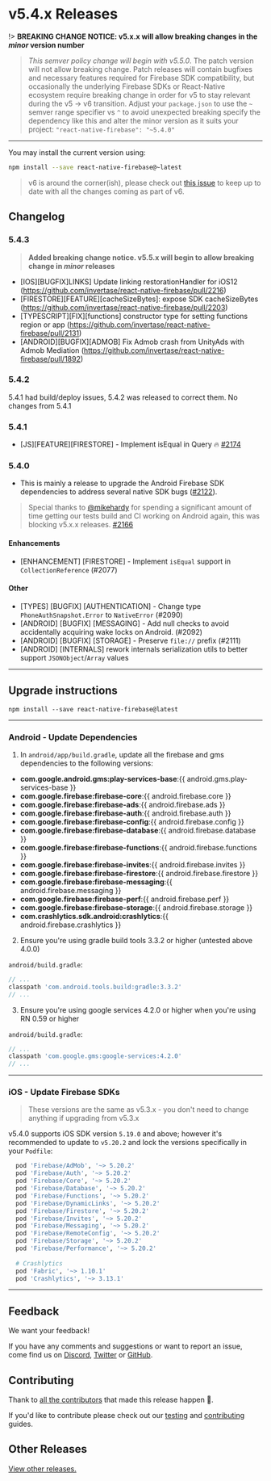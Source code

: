 # v5.4.x Releases

!> **BREAKING CHANGE NOTICE: v5.x.x will allow breaking changes in the _minor_ version number**

> *This semver policy change will begin with v5.5.0*.  The patch version will not allow breaking change. Patch releases will contain bugfixes and necessary features required for Firebase SDK compatibility, but occasionally the underlying Firebase SDKs or React-Native ecosystem require breaking change in order for v5 to stay relevant during the v5 -> v6 transition. Adjust your `package.json` to use the `~` semver range specifier vs `^` to avoid unexpected breaking specify the dependency like this and alter the minor version as it suits your project: `"react-native-firebase": "~5.4.0"`


----


You may install the current version using:

```bash
npm install --save react-native-firebase@~latest
```

> v6 is around the corner(ish), please check out [this issue](https://github.com/invertase/react-native-firebase/issues/2025) to keep up to date with all the changes coming as part of v6.

## Changelog

### 5.4.3

> **Added breaking change notice. v5.5.x will begin to allow breaking change in *minor* releases**

- [IOS][BUGFIX]LINKS] Update linking restorationHandler for iOS12 (https://github.com/invertase/react-native-firebase/pull/2216)
- [FIRESTORE][FEATURE][cacheSizeBytes]: expose SDK cacheSizeBytes (https://github.com/invertase/react-native-firebase/pull/2203)
- [TYPESCRIPT][FIX][functions] constructor type for setting functions region or app (https://github.com/invertase/react-native-firebase/pull/2131)
- [ANDROID][BUGFIX][ADMOB] Fix Admob crash from UnityAds with Admob Mediation (https://github.com/invertase/react-native-firebase/pull/1892)

### 5.4.2

5.4.1 had build/deploy issues, 5.4.2 was released to correct them. No changes from 5.4.1

### 5.4.1

- [JS][FEATURE][FIRESTORE] - Implement isEqual in Query :fire: [#2174](https://github.com/invertase/react-native-firebase/pull/2174)

### 5.4.0

- This is mainly a release to upgrade the Android Firebase SDK dependencies to address several native SDK bugs ([#2122](https://github.com/invertase/react-native-firebase/issues/2122)).

> Special thanks to [@mikehardy](https://github.com/mikehardy) for spending a significant amount of time getting our tests build and CI working on Android again, this was blocking v5.x.x releases. [#2166](https://github.com/invertase/react-native-firebase/pull/2166)

#### Enhancements

- [ENHANCEMENT] [FIRESTORE] - Implement `isEqual` support in `CollectionReference` (#2077)

#### Other

- [TYPES] [BUGFIX] [AUTHENTICATION] - Change type `PhoneAuthSnapshot.Error` to `NativeError` (#2090)
- [ANDROID] [BUGFIX] [MESSAGING] - Add null checks to avoid accidentally acquiring wake locks on Android. (#2092)
- [ANDROID] [BUGFIX] [STORAGE] - Preserve `file://` prefix (#2111)
- [ANDROID] [INTERNALS] rework internals serialization utils to better support `JSONObject`/`Array` values

----

## Upgrade instructions

```shell
npm install --save react-native-firebase@latest
```

----

### Android - Update Dependencies

1) In `android/app/build.gradle`, update all the firebase and gms dependencies to the following versions:

- **com.google.android.gms:play-services-base**:{{ android.gms.play-services-base }}
- **com.google.firebase:firebase-core**:{{ android.firebase.core }}
- **com.google.firebase:firebase-ads**:{{ android.firebase.ads }}
- **com.google.firebase:firebase-auth**:{{ android.firebase.auth }}
- **com.google.firebase:firebase-config**:{{ android.firebase.config }}
- **com.google.firebase:firebase-database**:{{ android.firebase.database }}
- **com.google.firebase:firebase-functions**:{{ android.firebase.functions }}
- **com.google.firebase:firebase-invites**:{{ android.firebase.invites }}
- **com.google.firebase:firebase-firestore**:{{ android.firebase.firestore }}
- **com.google.firebase:firebase-messaging**:{{ android.firebase.messaging }}
- **com.google.firebase:firebase-perf**:{{ android.firebase.perf }}
- **com.google.firebase:firebase-storage**:{{ android.firebase.storage }}
- **com.crashlytics.sdk.android:crashlytics**:{{ android.firebase.crashlytics }}

2) Ensure you're using gradle build tools 3.3.2 or higher (untested above 4.0.0)

`android/build.gradle`:

```groovy
// ...
classpath 'com.android.tools.build:gradle:3.3.2'
// ...
```

3) Ensure you're using google services 4.2.0 or higher when you're using RN 0.59 or higher

`android/build.gradle`:

```groovy
// ...
classpath 'com.google.gms:google-services:4.2.0'
// ...
```

----

### iOS - Update Firebase SDKs

> These versions are the same as v5.3.x - you don't need to change anything if upgrading from v5.3.x

v5.4.0 supports iOS SDK version `5.19.0` and above; however it's recommended to update to `v5.20.2` and lock the versions specifically in your `Podfile`:

```ruby
  pod 'Firebase/AdMob', '~> 5.20.2'
  pod 'Firebase/Auth', '~> 5.20.2'
  pod 'Firebase/Core', '~> 5.20.2'
  pod 'Firebase/Database', '~> 5.20.2'
  pod 'Firebase/Functions', '~> 5.20.2'
  pod 'Firebase/DynamicLinks', '~> 5.20.2'
  pod 'Firebase/Firestore', '~> 5.20.2'
  pod 'Firebase/Invites', '~> 5.20.2'
  pod 'Firebase/Messaging', '~> 5.20.2'
  pod 'Firebase/RemoteConfig', '~> 5.20.2'
  pod 'Firebase/Storage', '~> 5.20.2'
  pod 'Firebase/Performance', '~> 5.20.2'
  
  # Crashlytics
  pod 'Fabric', '~> 1.10.1'
  pod 'Crashlytics', '~> 3.13.1'
```

----

## Feedback

We want your feedback!

If you have any comments and suggestions or want to report an issue, come find us on [Discord](https://discord.gg/C9aK28N), [Twitter](https://twitter.com/rnfirebase) or [GitHub](https://github.com/invertase/react-native-firebase).

## Contributing

Thank to [all the contributors](https://github.com/invertase/react-native-firebase/graphs/contributors?from=2019-01-01&to=2020-01-01&type=c) that made this release happen 💛. 

If you'd like to contribute please check out our [testing](https://rnfirebase.io/docs/v5.x.x/testing) and [contributing](https://rnfirebase.io/docs/v5.x.x/contributing) guides.

## Other Releases

[View other releases.](/docs/v5.x.x/release-notes)
